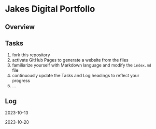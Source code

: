 # Jakes Digital Portfollo

## Overview



## Tasks
1. fork this repository
2. activate GitHub Pages to generate a website from the files
3. familiarize yourself with Markdown language and modify the `index.md` file
4. continuously update the Tasks and Log headings to reflect your progress
5. ... 

## Log
 2023-10-13

 2023-10-20

